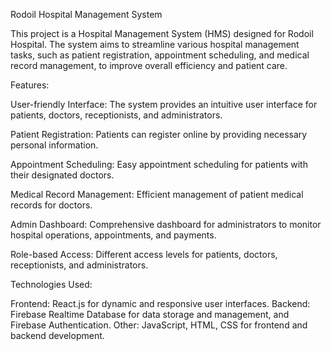 Rodoil Hospital Management System

This project is a Hospital Management System (HMS) designed for Rodoil Hospital. The system aims to streamline various hospital management tasks, such as patient registration, appointment scheduling, and medical record management, to improve overall efficiency and patient care.





Features:

User-friendly Interface: The system provides an intuitive user interface for patients, doctors, receptionists, and administrators.

Patient Registration: Patients can register online by providing necessary personal information.
    
Appointment Scheduling: Easy appointment scheduling for patients with their designated doctors.

Medical Record Management: Efficient management of patient medical records for doctors.

Admin Dashboard: Comprehensive dashboard for administrators to monitor hospital operations, appointments, and payments.

Role-based Access: Different access levels for patients, doctors, receptionists, and administrators.





Technologies Used:

Frontend: React.js for dynamic and responsive user interfaces.
Backend: Firebase Realtime Database for data storage and management, and Firebase Authentication.
Other: JavaScript, HTML, CSS for frontend and backend development.